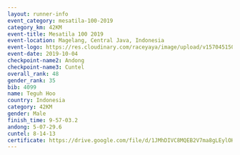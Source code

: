 ```yaml
---
layout: runner-info 
event_category: mesatila-100-2019 
category_km: 42KM 
event-title: Mesatila 100 2019 
event-location: Magelang, Central Java, Indonesia 
event-logo: https://res.cloudinary.com/raceyaya/image/upload/v1570451507/logo/mesastila100_jin7bl.jpg 
event-date: 2019-10-04 
checkpoint-name2: Andong 
checkpoint-name3: Cuntel 
overall_rank: 48
gender_rank: 35
bib: 4099
name: Teguh Hoo
country: Indonesia
category: 42KM
gender: Male
finish_time: 9-57-03.2
andong: 5-07-29.6
cuntel: 8-14-13
certificate: https://drive.google.com/file/d/1JMhDIVC8MQEB2V7ma8gLEylOHRhTGH4Q/view?usp=sharing
---
```

